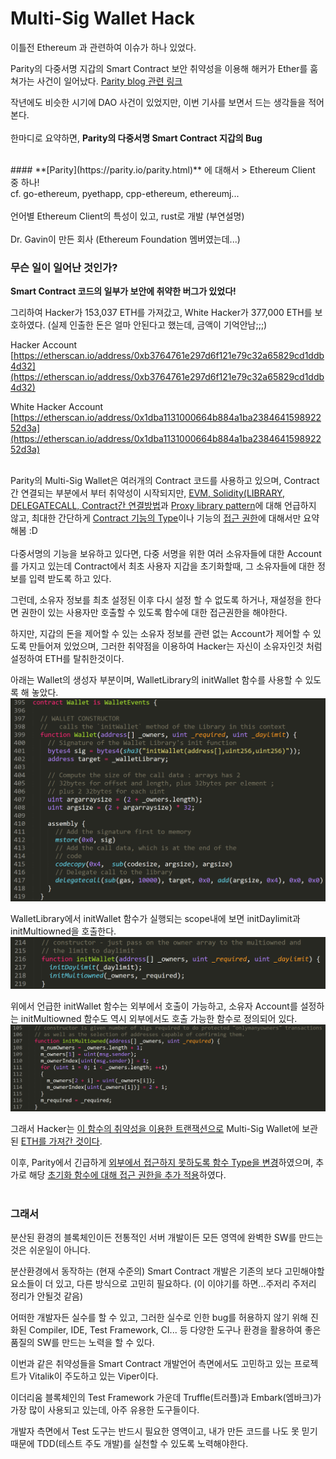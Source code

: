 Multi-Sig Wallet Hack
===================


이틀전 Ethereum 과 관련하여 이슈가 하나 있었다.  

Parity의 다중서명 지갑의 Smart Contract 보안 취약성을 이용해 해커가 Ether를 훔쳐가는 사건이 일어났다. [Parity blog 관련 링크](https://blog.parity.io/the-multi-sig-hack-a-postmortem/)

작년에도 비슷한 시기에 DAO 사건이 있었지만, 이번 기사를 보면서 드는 생각들을 적어본다.
<br><br>
한마디로 요약하면, **Parity의 다중서명 Smart Contract 지갑의 Bug** 

<br>
#### **[Parity](https://parity.io/parity.html)** 에 대해서
> Ethereum Client 중 하나!
<br>
cf. go-ethereum, pyethapp, cpp-ethereum, ethereumj...
<br>
<br>
언어별 Ethereum Client의 특성이 있고, rust로 개발 (부연설명)
<br>
<br>
Dr. Gavin이 만든 회사 (Ethereum Foundation 멤버였는데...)

<br>


### 무슨 일이 일어난 것인가?
**Smart Contract 코드의 일부가 보안에 취약한 버그가 있었다!**

그리하여 Hacker가 153,037 ETH를 가져갔고, White Hacker가 377,000 ETH를 보호하였다.
(실제 인출한 돈은 얼마 안된다고 했는데, 금액이 기억안남;;;)

Hacker Account
<br>
[https://etherscan.io/address/0xb3764761e297d6f121e79c32a65829cd1ddb4d32](https://etherscan.io/address/0xb3764761e297d6f121e79c32a65829cd1ddb4d32)

White Hacker Account
<br>
[https://etherscan.io/address/0x1dba1131000664b884a1ba238464159892252d3a](https://etherscan.io/address/0x1dba1131000664b884a1ba238464159892252d3a)
<br><br>

Parity의 Multi-Sig Wallet은 여러개의 Contract 코드를 사용하고 있으며, Contract간 연결되는 부분에서 부터 취약성이 시작되지만, [EVM, Solidity(LIBRARY, DELEGATECALL, Contract간 연결방법](http://solidity.readthedocs.io/en/develop/introduction-to-smart-contracts.html#delegatecall-callcode-and-libraries)과 [Proxy library pattern](https://blog.zeppelin.solutions/proxy-libraries-in-solidity-79fbe4b970fd)에 대해 언급하지 않고, 최대한 간단하게 [Contract 기능의 Type](http://solidity.readthedocs.io/en/develop/types.html#function-types)이나 기능의 [접근 권한](https://solidity.readthedocs.io/en/develop/contracts.html#function-modifiers)에 대해서만 요약해봄 :D
<br><br>
다중서명의 기능을 보유하고 있다면, 다중 서명을 위한 여러 소유자들에 대한 Account를 가지고 있는데 
Contract에서 최초 사용자 지갑을 초기화할때, 그 소유자들에 대한 정보를 입력 받도록 하고 있다.

그런데, 소유자 정보를 최초 설정된 이후 다시 설정 할 수 없도록 하거나, 재설정을 한다면 권한이 있는 사용자만 호출할 수 있도록 함수에 대한 접근권한을 해야한다.

하지만, 지갑의 돈을 제어할 수 있는 소유자 정보를 관련 없는 Account가 제어할 수 있도록 만들어져 있었으며, 그러한 취약점을 이용하여 Hacker는 자신이 소유자인것 처럼 설정하여 ETH를 탈취한것이다.

아래는 Wallet의 생성자 부분이며, WalletLibrary의 initWallet 함수를 사용할 수 있도록 해 놓았다.
![Wallet Contract](/assets/img/20170721_wallet_sol.png)

WalletLibrary에서 initWallet 함수가 실행되는 scope내에 보면 initDaylimit과 initMultiowned을 호출한다.
![WalletLibrary Contract](/assets/img/20170721_walletLibrary_sol.png)

위에서 언급한 initWallet 함수는 외부에서 호출이 가능하고, 소유자 Account를 설정하는 initMultiowned 함수도 역시 외부에서도 호출 가능한 함수로 정의되어 있다.
![WalletLibrary Contract](/assets/img/20170721_walletLibrary_multiowned_sol.png)

그래서 Hacker는 [이 함수의 취약성을 이용한 트랜잭션으로](https://etherscan.io/tx/0x9dbf0326a03a2a3719c27be4fa69aacc9857fd231a8d9dcaede4bb083def75ec) Multi-Sig Wallet에 보관된 [ETH를 가져간 것이다](https://etherscan.io/tx/0xeef10fc5170f669b86c4cd0444882a96087221325f8bf2f55d6188633aa7be7c).

이후, Parity에서 긴급하게 [외부에서 접근하지 못하도록 함수 Type을 변경](https://github.com/paritytech/parity/commit/b640df8fbb964da7538eef268dffc125b081a82f)하였으며,
추가로 해당 [초기화 함수에 대해 접근 권한을  추가 적용](https://github.com/paritytech/parity/commit/02d462e2636f1898df3e7556364260c594b112e6)하였다.
<br><br>
### 그래서

분산된 환경의 블록체인이든 전통적인 서버 개발이든 모든 영역에 완벽한 SW를 만드는것은 쉬운일이 아니다.

분산환경에서 동작하는 (현재 수준의) Smart Contract 개발은  기존의 보다 고민해야할 요소들이 더 있고, 다른 방식으로 고민히 필요하다. (이 이야기를 하면...주저리 주저리 정리가 안될것 같음)

어떠한 개발자든 실수를 할 수 있고, 그러한 실수로 인한 bug를 허용하지 않기 위해 진화된 Compiler,  IDE, Test Framework, CI... 등 다양한 도구나 환경을 활용하여 좋은 품질의 SW를 만드는 노력을 할 수 있다.

이번과 같은 취약성들을 Smart Contract 개발언어 측면에서도 고민하고 있는 프로젝트가 Vitalik이 주도하고 있는 Viper이다.

이더리움 블록체인의 Test Framework 가운데 Truffle(트러플)과 Embark(엠바크)가 가장 많이 사용되고 있는데, 아주 유용한 도구들이다.

개발자 측면에서 Test 도구는 반드시 필요한 영역이고, 내가 만든 코드를 나도 못 믿기 때문에 TDD(테스트 주도 개발)를 실천할 수 있도록 노력해야한다.

